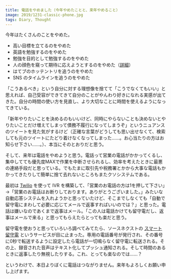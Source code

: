 ```yaml
---
title: 電話をやめました（今年やめたことと、来年やめること）
image: 2019/1231-classic-phone.jpg
tags: Diary, Thought
---
```


今年はたくさんのことをやめた。

- 高い目標を立てるのをやめた
- 英語を勉強するのをやめた
- 勉強を目的として勉強するのをやめた
- 人の顔色を窺って期待に応えようとするのをやめた（[詳細](/2019/11/29/lifetime-objective/)）
- はてブのホッテントリを追うのをやめた
- SNS のタイムラインを追うのをやめた

「こうあるべき」という自分に対する理想像を捨てて「こうでなくてもいい」と思えれば、自己受容ができてきて自分のことがやんわり好きになれる実感が出てきた。自分の時間の使い方を見直し、より大切なことに時間を使えるようになってきている。

「新年やりたいことを決めるのもいいけど、同時にやらないことも決めないとやりたいことだけ増えてしまって債務不履行になってしまうぞ」というニュアンスのツイートを見た気がするけど（正確な言葉がどうしても思い出せなくて、検索しても元のツイートにたどり着けなくなってしまった……。お心当たりの方はお知らせ下さい……。）、本当にそのとおりだと思う。

そして、来年は電話をやめようと思う。電話って営業の電話がかかってくるし、集中してても優先度MAXで作業を中断させられるし、効率を考えたときに最悪の連絡手段だと思っている。でもたまに取引先や税務署とかから大事な電話もかかってきたりして簡単に捨て去れないところもまたクソシステムである。

最初は [Twilio](https://twilio.kddi-web.com/) を使って IVR を構築して、「営業のお電話の方は1を押して下さい」→「営業のお電話はお断りしております。ありがとうございました。」みたいな自動応答システムを入れようかと思っていたけど、そこまでしなくても「自動で留守電にまわして必要に応じてメールで返事すればいいのでは？」と思った。電話は嫌いなのであくまで返事はメール。「この人は電話かけても留守電だし、返事はメールで来る」と思ってもらえたらとっても楽だと思う。

留守電を使おうと思っていろいろ調べてみてたら、ソースネクストの [スマート留守電](https://www.sourcenext.com/product/smart-rusuden/) というサービスが目に止まった。専用の電話番号が発行され、その番号に0秒で転送するように設定したら電話が一切鳴らなく留守電に転送される。その上、録音された音声はテキスト化してプッシュ通知される。そして時間のあるときに返事したり無視したりする。これ、とっても楽なのでは……？

というわけで、本日よりぼくに電話はつながりません。来年もよろしくお願い申し上げます。
